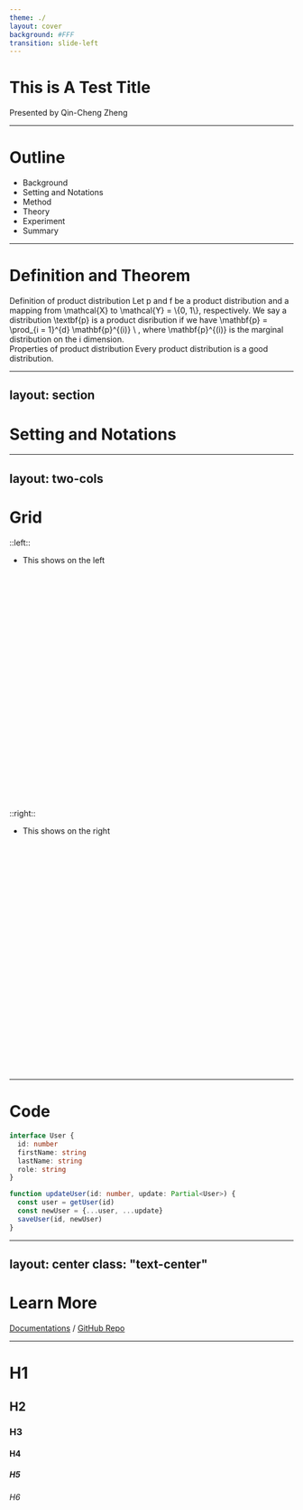 ```yaml
---
theme: ./
layout: cover
background: #FFF
transition: slide-left
---
```


# This is A Test Title

Presented by Qin-Cheng Zheng

<style>
  .slidev-layout.cover h1 {
    @apply text-6xl font-500;
  }
</style>

---

# Outline

<div v-click>

- Background
- Setting and Notations
- Method
- Theory
- Experiment
- Summary

</div>

<style>
  .slidev-layout {
    .slidev-vclick-target {
      transition: all 500ms ease;
    }

    .slidev-vclick-hidden {
      transform: translate(0, 100%);
    }
  }
</style>

---

# Definition and Theorem

<div v-click class="theorem1">
  <ulli>Definition of product distribution</ulli>
  <Theorem type="Definition">
    Let <IE>p</IE> and <IE>f</IE> be a product distribution and a mapping from <IE>\mathcal{X}</IE> to <IE>\mathcal{Y} = \{0, 1\}</IE>, respectively.
    We say a distribution <IE>\textbf{p}</IE> is a product disribution if we have
    <E>
      \mathbf{p} = \prod_{i = 1}^{d} \mathbf{p}^{(i)} \ ,
    </E>
    where <IE>\mathbf{p}^{(i)}</IE> is the marginal distribution on the <IE>i</IE> dimension.
  </Theorem>
</div>

<div v-click class="theorem2">
  <ulli>Properties of product distribution</ulli>
  <Theorem type="Theorem">
    Every product distribution is a good distribution.
  </Theorem>
</div>

<g-canvas arrow-fill="black" :debug="true"></g-canvas>

<reference :total="3" :number="1" authors="B.-C. A and E.-F. D" title="This is a Test Title" source="ICML 19">
</reference>
<reference :total="3" :number="2" authors="B.-C. A and E.-F. D" title="This is a Test Title" source="IJCAI 20">
</reference>
<reference :total="3" :number="3" authors="B.-C. A and E.-F. D" title="This is a Test Title" source="AAAI 21">
</reference>

<style>
  .slidev-vclick-target {
    transition: all 500ms ease;
  }
  .slidev-vclick-hidden {
    transform: scale(.95);
  }
</style>

---
layout: section
---

# Setting and Notations

---
layout: two-cols
---

# Grid

::left::
- This shows on the left

<svg class="mt-3" viewBox="0 0 100 80">
  <animate-path
    v-click
    class="!duration-1000 fill-none stroke-black"
    d="M20 40
        a20 20 0 0 1 20 -20
        a20 20 0 0 1 20 20
        a20 20 0 0 1 -20 20
        a20 20 0 0 1 -20 -20"
  />
</svg>

::right::
- This shows on the right

<svg class="mt-3" viewBox="0 0 100 80">
  <animate-path
    v-click
    class="!duration-1000 fill-none stroke-black stroke-cap-round"
    d="M20 20 h40 v40 h-40 v-40 Z"
  />
</svg>

---

# Code

```ts {all|2|1-6|all}
interface User {
  id: number
  firstName: string
  lastName: string
  role: string
}

function updateUser(id: number, update: Partial<User>) {
  const user = getUser(id)
  const newUser = {...user, ...update}  
  saveUser(id, newUser)
}
```

---
layout: center
class: "text-center"
---

# Learn More

[Documentations](https://sli.dev) / [GitHub Repo](https://github.com/slidevjs/slidev)

---

# H1
## H2
### H3
#### H4
##### H5
###### H6
